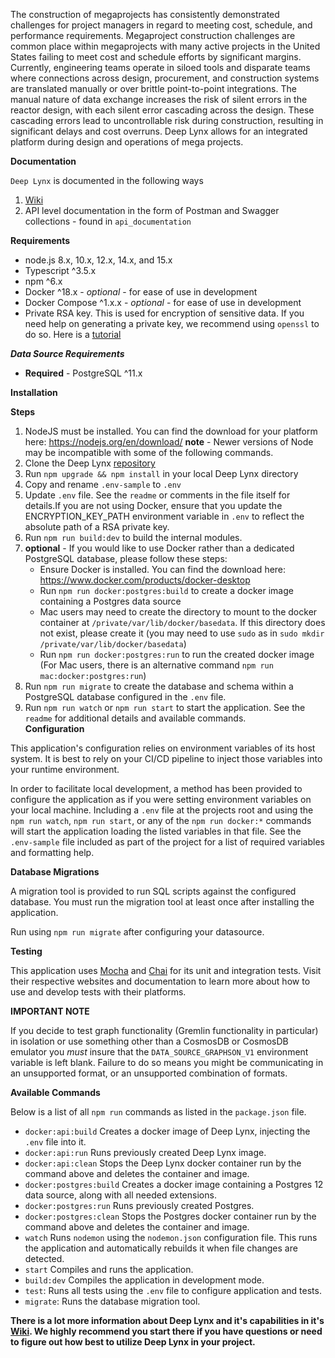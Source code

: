 The construction of megaprojects has consistently demonstrated challenges for project managers in regard to meeting cost, schedule, and performance requirements. Megaproject construction challenges are common place within megaprojects with many active projects in the United States failing to meet cost and schedule efforts by significant margins. Currently, engineering teams operate in siloed tools and disparate teams where connections across design, procurement, and construction systems are translated manually or over brittle point-to-point integrations. The manual nature of data exchange increases the risk of silent errors in the reactor design, with each silent error cascading across the design. These cascading errors lead to uncontrollable risk during construction, resulting in significant delays and cost overruns. Deep Lynx allows for an integrated platform during design and operations of mega projects.

**Documentation**

`Deep Lynx` is documented in the following ways

1. [Wiki](https://github.com/idaholab/Deep-Lynx/wiki)
2. API level documentation in the form of Postman and Swagger collections - found in `api_documentation`

**Requirements**

-   node.js 8.x, 10.x, 12.x, 14.x, and 15.x
-   Typescript ^3.5.x
-   npm ^6.x
-   Docker ^18.x - _optional_ - for ease of use in development
-   Docker Compose ^1.x.x - _optional_ - for ease of use in development
-   Private RSA key. This is used for encryption of sensitive data. If you need help on generating a private key, we recommend using `openssl` to do so. Here is a [tutorial](https://www.scottbrady91.com/OpenSSL/Creating-RSA-Keys-using-OpenSSL)

**_Data Source Requirements_**

-   **Required** - PostgreSQL ^11.x

**Installation**

**Steps**

1. NodeJS must be installed. You can find the download for your platform here: https://nodejs.org/en/download/ **note** - Newer versions of Node may be incompatible with some of the following commands.
2. Clone the Deep Lynx [repository](https://github.com/idaholab/Deep-Lynx)
3. Run `npm upgrade && npm install` in your local Deep Lynx directory
4. Copy and rename `.env-sample` to `.env`
5. Update `.env` file. See the `readme` or comments in the file itself for details.If you are not using Docker, ensure that you update the ENCRYPTION_KEY_PATH environment variable in `.env` to reflect the absolute path of a RSA private key.
6. Run `npm run build:dev` to build the internal modules.
7. **optional** - If you would like to use Docker rather than a dedicated PostgreSQL database, please follow these steps:
    - Ensure Docker is installed. You can find the download here: https://www.docker.com/products/docker-desktop
    - Run `npm run docker:postgres:build` to create a docker image containing a Postgres data source
    - Mac users may need to create the directory to mount to the docker container at `/private/var/lib/docker/basedata`. If this directory does not exist, please create it (you may need to use `sudo` as in `sudo mkdir /private/var/lib/docker/basedata`)
    - Run `npm run docker:postgres:run` to run the created docker image (For Mac users, there is an alternative command `npm run mac:docker:postgres:run`)
8. Run `npm run migrate` to create the database and schema within a PostgreSQL database configured in the `.env` file.
9. Run `npm run watch` or `npm run start` to start the application. See the `readme` for additional details and available commands.  
   **Configuration**

This application's configuration relies on environment variables of its host system. It is best to rely on your CI/CD pipeline to inject those variables into your runtime environment.

In order to facilitate local development, a method has been provided to configure the application as if you were setting environment variables on your local machine. Including a `.env` file at the projects root and using the `npm run watch`, `npm run start`, or any of the `npm run docker:*` commands will start the application loading the listed variables in that file. See the `.env-sample` file included as part of the project for a list of required variables and formatting help.

**Database Migrations**

A migration tool is provided to run SQL scripts against the configured database. You must run the migration tool at least once after installing the application.

Run using `npm run migrate` after configuring your datasource.

**Testing**

This application uses [Mocha](https://mochajs.org/) and [Chai](https://www.chaijs.com/) for its unit and integration tests. Visit their respective websites and documentation to learn more about how to use and develop tests with their platforms.

**IMPORTANT NOTE**

If you decide to test graph functionality (Gremlin functionality in particular) in isolation or use something other than a CosmosDB or CosmosDB emulator you _must_ insure that the `DATA_SOURCE_GRAPHSON_V1` environment variable is left blank. Failure to do so means you might be communicating in an unsupported format, or an unsupported combination of formats.

**Available Commands**

Below is a list of all `npm run` commands as listed in the `package.json` file.

-   `docker:api:build` Creates a docker image of Deep Lynx, injecting the `.env` file into it.
-   `docker:api:run` Runs previously created Deep Lynx image.
-   `docker:api:clean` Stops the Deep Lynx docker container run by the command above and deletes the container and image.
-   `docker:postgres:build` Creates a docker image containing a Postgres 12 data source, along with all needed extensions.
-   `docker:postgres:run` Runs previously created Postgres.
-   `docker:postgres:clean` Stops the Postgres docker container run by the command above and deletes the container and image.
-   `watch` Runs `nodemon` using the `nodemon.json` configuration file. This runs the application and automatically rebuilds it when file changes are detected.
-   `start` Compiles and runs the application.
-   `build:dev` Compiles the application in development mode.
-   `test`: Runs all tests using the `.env` file to configure application and tests.
-   `migrate`: Runs the database migration tool.

**There is a lot more information about Deep Lynx and it's capabilities in it's [Wiki](https://github.com/idaholab/Deep-Lynx/wiki). We highly recommend you start there if you have questions or need to figure out how best to utilize Deep Lynx in your project.**
